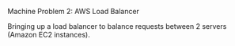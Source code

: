 Machine Problem 2: AWS Load Balancer

Bringing up a load balancer to balance requests between 2 servers (Amazon EC2 instances).

